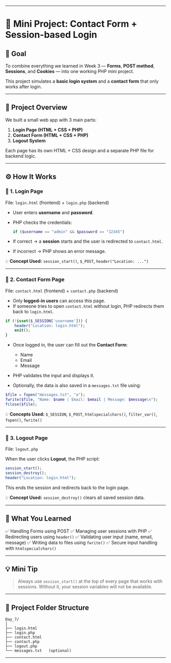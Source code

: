 
---

# 🧠 **Mini Project: Contact Form + Session-based Login**

## 🎯 **Goal**

To combine everything we learned in Week 3 — **Forms**, **POST method**, **Sessions**, and **Cookies** — into one working PHP mini project.

This project simulates a **basic login system** and a **contact form** that only works after login.

---

## 🧩 **Project Overview**

We built a small web app with 3 main parts:

1. **Login Page (HTML + CSS + PHP)**
2. **Contact Form (HTML + CSS + PHP)**
3. **Logout System**

Each page has its own HTML + CSS design and a separate PHP file for backend logic.

---

## ⚙️ **How It Works**

### 🪪 **1. Login Page**

File: `login.html` (frontend) + `login.php` (backend)

* User enters **username** and **password**.
* PHP checks the credentials:

  ```php
  if ($username == "admin" && $password == "12345")
  ```
* If correct → a **session** starts and the user is redirected to `contact.html`.
* If incorrect → PHP shows an error message.

💡 **Concept Used:**
`session_start()`, `$_POST`, `header("Location: ...")`

---

### 💬 **2. Contact Form Page**

File: `contact.html` (frontend) + `contact.php` (backend)

* Only **logged-in users** can access this page.
* If someone tries to open `contact.html` without login, PHP redirects them back to `login.html`.

```php
if (!isset($_SESSION['username'])) {
    header("Location: login.html");
    exit();
}
```

* Once logged in, the user can fill out the **Contact Form**:

  * Name
  * Email
  * Message

* PHP validates the input and displays it.

* Optionally, the data is also saved in a `messages.txt` file using:

```php
$file = fopen("messages.txt", "a");
fwrite($file, "Name: $name | Email: $email | Message: $message\n");
fclose($file);
```

💡 **Concepts Used:**
`$_SESSION`, `$_POST`, `htmlspecialchars()`, `filter_var()`, `fopen()`, `fwrite()`

---

### 🚪 **3. Logout Page**

File: `logout.php`

When the user clicks **Logout**, the PHP script:

```php
session_start();
session_destroy();
header("Location: login.html");
```

This ends the session and redirects back to the login page.

💡 **Concept Used:**
`session_destroy()` clears all saved session data.

---

## 🧠 **What You Learned**

✅ Handling Forms using POST
✅ Managing user sessions with PHP
✅ Redirecting users using `header()`
✅ Validating user input (name, email, message)
✅ Writing data to files using `fwrite()`
✅ Secure input handling with `htmlspecialchars()`

---

## 💡 **Mini Tip**

> Always use `session_start()` at the top of every page that works with sessions.
> Without it, your session variables will not be available.

---

## 📂 **Project Folder Structure**

```
Day_7/
│
├── login.html
├── login.php
├── contact.html
├── contact.php
├── logout.php
└── messages.txt   (optional)
```

---
